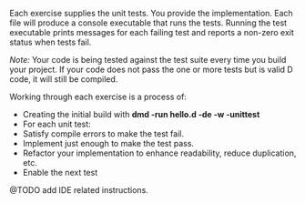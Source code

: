 
Each exercise supplies the unit tests. You provide the implementation.
Each file will produce a console executable that runs the tests. Running the test executable
prints messages for each failing test and reports a non-zero exit status when tests fail.

*Note:* Your code is being tested against the test suite every time you build your project.
If your code does not pass the one or more tests but is valid D code, it will still be compiled.

Working through each exercise is a process of:

* Creating the initial build with **dmd -run hello.d -de -w -unittest**
* For each unit test:
 * Satisfy compile errors to make the test fail.
 * Implement just enough to make the test pass.
 * Refactor your implementation to enhance readability, reduce duplication, etc.
 * Enable the next test

@TODO add IDE related instructions.

